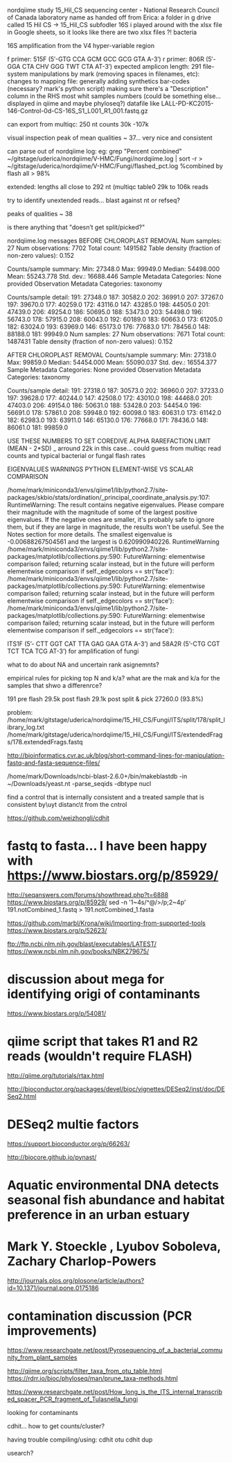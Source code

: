 nordqiime study 15_Hil_CS
sequencing center - National Research Council of Canada laboratory
name as handed off from Erica: a folder in g drive called 15 Hil CS -> 15_Hil_CS
subfodler 16S
i played around with the xlsx file in Google sheets, so it looks like there are two xlsx files ?!
bacteria

16S amplification from the V4 hyper-variable region

f primer: 515F (5′-GTG CCA GCM GCC GCG GTA A-3′)
r primer: 806R (5′-GGA CTA CHV GGG TWT CTA AT-3′)
expected amplicon length: 291
file-system manipulations by mark (removing spaces in filenames, etc):
changes to mapping file:  generally adding synthetics bar-codes (necessary?  mark's python script)
making sure there's a "Description" column in the RHS most whit samples numbers (could be something else... displayed in qiime and maybe phyloseq?)
datafile like LALL-PD-KC2015-146-Control-0d-CS-16S_S1_L001_R1_001.fastq.gz

can export from multiqc:
250 nt
counts 30k -107k 

visual inspection
peak of mean qualities ~ 37... very nice and consistent

can parse out of nordqiime log:
eg:
grep "Percent combined" ~/gitstage/uderica/nordqiime/V-HMC/Fungi/nordqiime.log | sort -r  > ~/gitstage/uderica/nordqiime/V-HMC/Fungi/flashed_pct.log
%combined by flash all > 98%


extended:
lengths all close to 292 nt (multiqc table0
29k to 106k reads

try to identify unextended reads... blast against nt or refseq?

peaks of qualities ~ 38

is there anything that "doesn’t get split/picked?"

nordqiime.log messages
BEFORE CHLOROPLAST REMOVAL
Num samples: 27
Num observations: 7702
Total count: 1491582
Table density (fraction of non-zero values): 0.152

Counts/sample summary:
 Min: 27348.0
 Max: 99949.0
 Median: 54498.000
 Mean: 55243.778
 Std. dev.: 16688.446
 Sample Metadata Categories: None provided
 Observation Metadata Categories: taxonomy

Counts/sample detail:
191: 27348.0
187: 30582.0
202: 36991.0
207: 37267.0
197: 39670.0
177: 40259.0
172: 43116.0
147: 43285.0
198: 44505.0
201: 47439.0
206: 49254.0
186: 50695.0
188: 53473.0
203: 54498.0
196: 56743.0
178: 57915.0
208: 60043.0
192: 60189.0
183: 60663.0
173: 61205.0
182: 63024.0
193: 63969.0
146: 65173.0
176: 77683.0
171: 78456.0
148: 88188.0
181: 99949.0
Num samples: 27
Num observations: 7671
Total count: 1487431
Table density (fraction of non-zero values): 0.152

AFTER CHLOROPLAST REMOVAL
Counts/sample summary:
 Min: 27318.0
 Max: 99859.0
 Median: 54454.000
 Mean: 55090.037
 Std. dev.: 16554.377
 Sample Metadata Categories: None provided
 Observation Metadata Categories: taxonomy

Counts/sample detail:
191: 27318.0
187: 30573.0
202: 36960.0
207: 37233.0
197: 39628.0
177: 40244.0
147: 42508.0
172: 43010.0
198: 44468.0
201: 47403.0
206: 49154.0
186: 50631.0
188: 53428.0
203: 54454.0
196: 56691.0
178: 57861.0
208: 59948.0
192: 60098.0
183: 60631.0
173: 61142.0
182: 62983.0
193: 63911.0
146: 65130.0
176: 77668.0
171: 78436.0
148: 86061.0
181: 99859.0

USE THESE NUMBERS TO SET COREDIVE ALPHA RAREFACTION LIMIT (MEAN - 2*SD) _ arround 22k in this case... 
could guess from multiqc read counts and typical bacterial or fungal flash rates

EIGENVALUES WARNINGS
PYTHON ELEMENT-WISE VS SCALAR COMPARISON

/home/mark/miniconda3/envs/qiime1/lib/python2.7/site-packages/skbio/stats/ordination/_principal_coordinate_analysis.py:107: RuntimeWarning: The result contains negative eigenvalues. Please compare their magnitude with the magnitude of some of the largest positive eigenvalues. If the negative ones are smaller, it's probably safe to ignore them, but if they are large in magnitude, the results won't be useful. See the Notes section for more details. The smallest eigenvalue is -0.00688267504561 and the largest is 0.620990940226.
  RuntimeWarning
/home/mark/miniconda3/envs/qiime1/lib/python2.7/site-packages/matplotlib/collections.py:590: FutureWarning: elementwise comparison failed; returning scalar instead, but in the future will perform elementwise comparison
  if self._edgecolors == str('face'):
/home/mark/miniconda3/envs/qiime1/lib/python2.7/site-packages/matplotlib/collections.py:590: FutureWarning: elementwise comparison failed; returning scalar instead, but in the future will perform elementwise comparison
  if self._edgecolors == str('face'):
/home/mark/miniconda3/envs/qiime1/lib/python2.7/site-packages/matplotlib/collections.py:590: FutureWarning: elementwise comparison failed; returning scalar instead, but in the future will perform elementwise comparison
  if self._edgecolors == str('face'):
  
  
ITS1F (5’- CTT GGT CAT TTA GAG GAA GTA A-3’) and 58A2R (5’-CTG CGT TCT TCA TCG AT-3’) for amplification of fungi

what to do about NA and uncertain rank asignemnts?

empirical rules for picking top N and k/a?
what are the rnak and k/a for the samples that shwo a differenrce?

191
pre flash 29.5k
post flash 29.1k
post split & pick 27260.0 (93.8%)

problem:
/home/mark/gitstage/uderica/nordqiime/15_Hil_CS/Fungi/ITS/split/178/split_library_log.txt
/home/mark/gitstage/uderica/nordqiime/15_Hil_CS/Fungi/ITS/extendedFrags/178.extendedFrags.fastq



http://bioinformatics.cvr.ac.uk/blog/short-command-lines-for-manipulation-fastq-and-fasta-sequence-files/

/home/mark/Downloads/ncbi-blast-2.6.0+/bin/makeblastdb -in ~/Downloads/yeast.nt -parse_seqids -dbtype nucl

find a control that is internally consistent and a treated sample that is consistent by\uyt distanc\t from the cntrol

https://github.com/weizhongli/cdhit

# fastq to fasta... I have been happy with https://www.biostars.org/p/85929/
http://seqanswers.com/forums/showthread.php?t=6888
https://www.biostars.org/p/85929/
sed -n '1~4s/^@/>/p;2~4p' 191.notCombined_1.fastq > 191.notCombined_1.fasta

https://github.com/marbl/Krona/wiki/Importing-from-supported-tools
https://www.biostars.org/p/52623/

ftp://ftp.ncbi.nlm.nih.gov/blast/executables/LATEST/
https://www.ncbi.nlm.nih.gov/books/NBK279675/

# discussion about mega for identifying origi of contaminants
https://www.biostars.org/p/54081/

# qiime script that takes R1 and R2 reads (wouldn't require FLASH)
http://qiime.org/tutorials/rtax.html


http://bioconductor.org/packages/devel/bioc/vignettes/DESeq2/inst/doc/DESeq2.html
# DESeq2 multie factors
https://support.bioconductor.org/p/66263/


http://biocore.github.io/pynast/

# Aquatic environmental DNA detects seasonal fish abundance and habitat preference in an urban estuary
# Mark Y. Stoeckle , Lyubov Soboleva, Zachary Charlop-Powers
http://journals.plos.org/plosone/article/authors?id=10.1371/journal.pone.0175186

# contamination discussion (PCR improvements)
https://www.researchgate.net/post/Pyrosequencing_of_a_bacterial_community_from_plant_samples

http://qiime.org/scripts/filter_taxa_from_otu_table.html
https://rdrr.io/bioc/phyloseq/man/prune_taxa-methods.html

https://www.researchgate.net/post/How_long_is_the_ITS_internal_transcribed_spacer_PCR_fragment_of_Tulasnella_fungi


looking for contaminants

cdhit... how to get counts/cluster?

having trouble compiling/using:
cdhit otu
cdhit dup

usearch?

